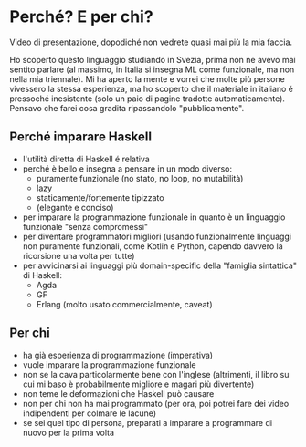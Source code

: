 # Perché? E per chi?
Video di presentazione, dopodiché non vedrete quasi mai più la mia faccia.

Ho scoperto questo linguaggio studiando in Svezia, prima non ne avevo mai sentito parlare (al massimo, in Italia si insegna ML come funzionale, ma non nella mia triennale). Mi ha aperto la mente e vorrei che molte più persone vivessero la stessa esperienza, ma ho scoperto che il materiale in italiano é pressoché inesistente (solo un paio di pagine tradotte automaticamente). Pensavo che farei cosa gradita ripassandolo "pubblicamente".

## Perché imparare Haskell
- l'utilità diretta di Haskell é relativa
- perché è bello e insegna a pensare in un modo diverso:
  - puramente funzionale (no stato, no loop, no mutabilità)
  - lazy
  - staticamente/fortemente tipizzato
  - (elegante e conciso)
- per imparare la programmazione funzionale in quanto è un linguaggio funzionale "senza compromessi"
- per diventare programmatori migliori (usando funzionalmente linguaggi non puramente funzionali, come Kotlin e Python, capendo davvero la ricorsione una volta per tutte)
- per avvicinarsi ai linguaggi più domain-specific della "famiglia sintattica" di Haskell:
  - Agda
  - GF
  - Erlang (molto usato commercialmente, caveat)

## Per chi
- ha già esperienza di programmazione (imperativa)
- vuole imparare la programmazione funzionale
- non se la cava particolarmente bene con l'inglese (altrimenti, il libro su cui mi baso è probabilmente migliore e magari più divertente)
- non teme le deformazioni che Haskell può causare
- non per chi non ha mai programmato (per ora, poi potrei fare dei video indipendenti per colmare le lacune)
- se sei quel tipo di persona, preparati a imparare a programmare di nuovo per la prima volta 